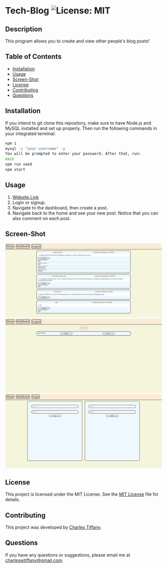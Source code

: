# Tech-Blog  ![License: MIT](https://img.shields.io/badge/License-MIT-yellow.svg)

## Description

This program allows you to create and view other people's blog posts!

## Table of Contents

- [Installation](#installation)
- [Usage](#usage)
- [Screen-Shot](#screen-shot)
- [License](#license)
- [Contributing](#contributing)
- [Questions](#questions)

## Installation

If you intend to git clone this repository, make sure to have Node.js and MySQL installed and set up properly. Then run the following commands in your integrated terminal:
```bash
npm i
mysql -u "your username" -p
You will be prompted to enter your password. After that, run:
exit
npm run seed
npm start
```

## Usage

 1. [Website Link](https://notetaker-ch-11-bee10ebdef6d.herokuapp.com/)
 2. Login or signup.
 3. Navigate to the dashboard, then create a post.
 4. Navigate back to the home and see your new post. Notice that you can also comment on each post.

## Screen-Shot

![sc](./public/img/sc-1.png)</br>
![sc](./public/img/sc-2.png)</br>
![sc](./public/img/sc-3.png)

## License

This project is licensed under the MIT License. See the [MIT License](https://github.com/charleswt/Tech-Blog/blob/main/LICENSE) file for details.

## Contributing

This project was developed by [Charles Tiffany](https://github.com/charleswt/).

## Questions

If you have any questions or suggestions, please email me at charleswtiffany@gmail.com.